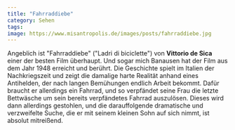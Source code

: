 ```yaml
---
title: "Fahrraddiebe"
category: Sehen
tags: 
image: https://www.misantropolis.de/images/posts/fahrraddiebe.jpg
---
```


Angeblich ist "Fahrraddiebe" ("Ladri di biciclette") von **Vittorio de Sica** einer der besten Film überhaupt. Und sogar mich Banausen hat der Film aus dem Jahr 1948 erreicht und berührt. Die Geschichte spielt im Italien der Nachkriegszeit und zeigt die damalige harte Realität anhand eines Antihelden, der nach langen Bemühungen endlich Arbeit bekommt. Dafür braucht er allerdings ein Fahrrad, und so verpfändet seine Frau die letzte Bettwäsche um sein bereits verpfändetes Fahrrad auszulösen. Dieses wird dann allerdings gestohlen, und die darauffolgende dramatische und verzweifelte Suche, die er mit seinem kleinen Sohn auf sich nimmt, ist absolut mitreißend.  
